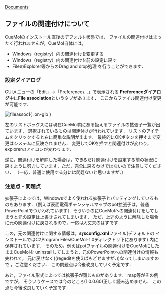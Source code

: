 [Documents](../../Documents)



## ファイルの関連付けについて

CueMolのインストール直後のデフォルト状態では，
ファイルの関連付けはまったく行われませんが，CueMol自体には，

*  Windows（registry）内の関連付けを変更する
*  Windows（registry）内の関連付けを前の設定に戻す
*  FileのExplorer等からのDrag and drop処理
を行うことができます．

### 設定ダイアログ
GUIメニューの「Edit」→「Preferences...」で表示される
**Preferenceダイアログ**中に**File association**というタブがあります．
ここからファイル関連付け変更が可能です．

![fileassoc1](../../assets/images/Documents/FileAssoc/fileassoc1.png){ .on-glb }

左のリストボックスには現在CueMol内にある扱えるファイルの拡張子一覧が出ています．
選択されているものは関連付けが行われています．
リストのアイテムをクリックすると右に簡単な説明が出ます．
最終的にOKボタンを押すまで変更はシステムに反映されません．
変更してOKを押すと関連付けが変わり，explorerのアイコンが変わります．

逆に，関連付けを解除した場合は，できるだけ関連付けを設定する前の状況に
戻すように努力しています．ただ，完全に戻るわけではないので注意してください．
（一応，普通に使用する分には問題ないと思いますが．）

### 注意点・問題点
拡張子によっては，Windowsでよく使われる拡張子とバッティングしているものもあります．（例えば表面電荷ポテンシャルマップのpot拡張子は，普通PowerPointでつかわれています）
そういうのにCueMolへの関連付けをしてしまうと元の設定は上書きされてしまいます．
ただ，上述のように解除した場合に元の関連付けに戻されるので，一応は大丈夫のはずです．

この，元の関連付けに関する情報は，**sysconfig.xml**ファイル(デフォルトの
インストールではC:\Program Files\CueMol-1.0ディレクトリ下にあります)
内に保存されています．
そのため，例えばpotファイルの関連付けをCueMolにしたままCueMolを
uninstallしてしまうと，元のPowerPointへの関連付けの情報も失われて，
元に戻せなく((regeditを使えばもどせますが．))なってしまいますので
，ご注意ください．
この問題点は今後改良していく予定です．

あと，ファイル形式によっては拡張子が同じものがあります．
map等がその例ですが，
そういうケースでは今のところ(1.0.0.60)正しく読み込めません．
この点も今後改良していく予定です．